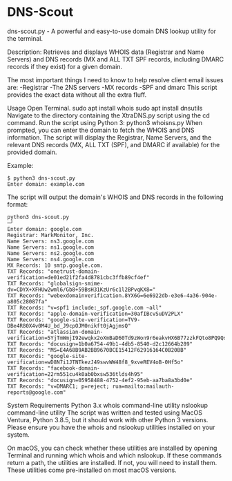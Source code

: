 # DNS-Scout

dns-scout.py - A powerful and easy-to-use domain DNS lookup utility for the terminal.

Description:
Retrieves and displays WHOIS data (Registrar and Name Servers) and DNS records (MX and ALL TXT SPF records, including DMARC records if they exist) for a given domain.

The most important things I need to know to help resolve client email issues are: 
-Registrar
-The 2NS servers
-MX records
-SPF and dmarc
This script provides the exact data without all the extra fluff.

Usage
Open Terminal.
sudo apt install whois
sudo apt install dnsutils
Navigate to the directory containing the XtraDNS.py script using the cd command.
Run the script using Python 3: python3 whoisns.py
When prompted, you can enter the domain to fetch the WHOIS and DNS information.
The script will display the Registrar, Name Servers, and the relevant DNS records (MX, ALL TXT (SPF), and DMARC if available) for the provided domain.

Example:
```
$ python3 dns-scout.py
Enter domain: example.com
```
The script will output the domain's WHOIS and DNS records in the following format:
```
python3 dns-scout.py                                                                                                            ─╯
Enter domain: google.com
Registrar: MarkMonitor, Inc.
Name Servers: ns3.google.com
Name Servers: ns1.google.com
Name Servers: ns2.google.com
Name Servers: ns4.google.com
MX Records: 10 smtp.google.com.
TXT Records: "onetrust-domain-verification=de01ed21f2fa4d8781cbc3ffb89cf4ef"
TXT Records: "globalsign-smime-dv=CDYX+XFHUw2wml6/Gb8+59BsH31KzUr6c1l2BPvqKX8="
TXT Records: "webexdomainverification.8YX6G=6e6922db-e3e6-4a36-904e-a805c28087fa"
TXT Records: "v=spf1 include:_spf.google.com ~all"
TXT Records: "apple-domain-verification=30afIBcvSuDV2PLX"
TXT Records: "google-site-verification=TV9-DBe4R80X4v0M4U_bd_J9cpOJM0nikft0jAgjmsQ"
TXT Records: "atlassian-domain-verification=5YjTmWmjI92ewqkx2oXmBaD60Td9zWon9r6eakvHX6B77zzkFQto8PQ9QsKnbf4I"
TXT Records: "docusign=1b0a6754-49b1-4db5-8540-d2c12664b289"
TXT Records: "MS=E4A68B9AB2BB9670BCE15412F62916164C0B20BB"
TXT Records: "google-site-verification=wD8N7i1JTNTkezJ49swvWW48f8_9xveREV4oB-0Hf5o"
TXT Records: "facebook-domain-verification=22rm551cu4k0ab0bxsw536tlds4h95"
TXT Records: "docusign=05958488-4752-4ef2-95eb-aa7ba8a3bd0e"
TXT Records: "v=DMARC1; p=reject; rua=mailto:mailauth-reports@google.com"
```
System Requirements
Python 3.x
whois command-line utility
nslookup command-line utility
The script was written and tested using MacOS Ventura, Python 3.8.5, but it should work with other Python 3 versions. Please ensure you have the whois and nslookup utilities installed on your system.

On macOS, you can check whether these utilities are installed by opening Terminal and running which whois and which nslookup. If these commands return a path, the utilities are installed. If not, you will need to install them. These utilities come pre-installed on most macOS versions.

